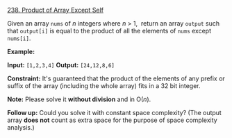 [238. Product of Array Except Self](https://leetcode.com/problems/product-of-array-except-self/)

Given an array `nums` of _n_ integers where _n_ > 1,  return an array `output` such that `output[i]` is equal to the product of all the elements of `nums` except `nums[i]`.

**Example:**

**Input:** `[1,2,3,4]`
**Output:** `[24,12,8,6]`

**Constraint:** It's guaranteed that the product of the elements of any prefix or suffix of the array (including the whole array) fits in a 32 bit integer.

**Note:** Please solve it **without division** and in O(_n_).

**Follow up:**
Could you solve it with constant space complexity? (The output array **does not** count as extra space for the purpose of space complexity analysis.)
